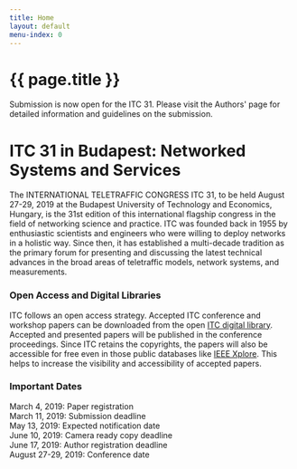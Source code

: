 ```yaml
---
title: Home
layout: default
menu-index: 0
---
```


# {{ page.title }}

Submission is now open for the ITC 31. Please visit the Authors' page for detailed information and guidelines on the submission.

# ITC 31 in Budapest: Networked Systems and Services

The INTERNATIONAL TELETRAFFIC CONGRESS ITC 31, to be held August 27-29, 2019 at the Budapest University of Technology and Economics, Hungary, is the 31st edition of this international flagship congress in the field of networking science and practice. ITC was founded back in 1955 by enthusiastic scientists and engineers who were willing to deploy networks in a holistic way. Since then, it has estab­lished a multi-decade tradition as the primary forum for presenting and dis­cussing the latest technical advances in the broad areas of teletraffic models, network systems, and measurements.

### Open Access and Digital Libraries

ITC follows an open access strategy. Accepted ITC conference and workshop papers can be downloaded from the open [ITC digital library](https://itc-conference.org/itc-library.html). Accepted and presented papers will be published in the conference proceedings. Since ITC retains the copyrights, the papers will also be accessible for free even in those public databases like [IEEE Xplore](https://ieeexplore.ieee.org/Xplore/home.jsp). This helps to increase the visibility and accessibility of accepted papers.

### Important Dates

March 4, 2019: Paper registration  
March 11, 2019: Submission deadline  
May 13, 2019: Expected notification date  
June 10, 2019: Camera ready copy deadline  
June 17, 2019: Author registration deadline  
August 27-29, 2019: Conference date  
